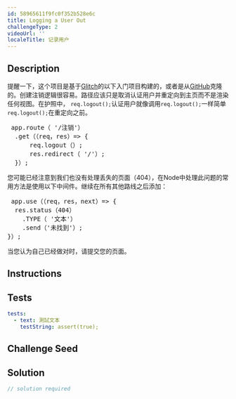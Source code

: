 ```yaml
---
id: 58965611f9fc0f352b528e6c
title: Logging a User Out
challengeType: 2
videoUrl: ''
localeTitle: 记录用户
---
```


## Description
<section id="description">提醒一下，这个项目是基于<a href="https://glitch.com/#!/import/github/freeCodeCamp/boilerplate-advancednode/">Glitch</a>的以下入门项目构建的，或者是从<a href="https://github.com/freeCodeCamp/boilerplate-advancednode/">GitHub</a>克隆的。创建注销逻辑很容易。路径应该只是取消认证用户并重定向到主页而不是渲染任何视图。在护照中， <code>req.logout();</code>认证用户就像调用<code>req.logout();</code>一样简单<code>req.logout();</code>在重定向之前。 <pre> app.route（ &#39;/注销&#39;）
  .get（（req，res）=&gt; {
      req.logout（）;
      res.redirect（ &#39;/&#39;）;
  }）; </pre>您可能已经注意到我们也没有处理丢失的页面（404），在Node中处理此问题的常用方法是使用以下中间件。继续在所有其他路线之后添加： <pre> app.use（（req，res，next）=&gt; {
  res.status（404）
    .TYPE（ &#39;文本&#39;）
    .send（&#39;未找到&#39;）;
}）; </pre>当您认为自己已经做对时，请提交您的页面。 </section>

## Instructions
<section id="instructions">
</section>

## Tests
<section id='tests'>

```yml
tests:
  - text: 測試文本
    testString: assert(true);

```

</section>

## Challenge Seed
<section id='challengeSeed'>

</section>

## Solution
<section id='solution'>

```js
// solution required
```
</section>
